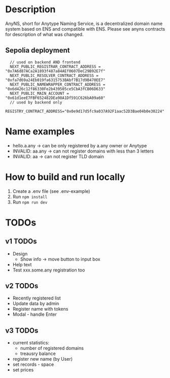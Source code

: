 # Description

AnyNS, short for Anytype Naming Service, is a decentralized domain name system based on ENS and compatible with ENS.
Please see anyns contracts for description of what was changed.

## Sepolia deployment

```
  // used on backend AND frontend
  NEXT_PUBLIC_REGISTRAR_CONTRACT_ADDRESS = "0x7A6d87ACa2A1893f487a84AEf0607DeC29B92E7f"
  NEXT_PUBLIC_RESOLVER_CONTRACT_ADDRESS = "0xfa7d69a24Eb019fa6315753BAbf7B17d9B470EE7"
  NEXT_PUBLIC_NAMEWRAPPER_CONTRACT_ADDRESS = "0x6d426c12f86330Fe2b439505ce5CbA3fCB06D633"
  NEXT_PUBLIC_MAIN_ACCOUNT = "0x61d1eeE7FBF652482DEa98A1Df591C626bA09a60"
  // used by backend only
  REGISTRY_CONTRACT_ADDRESS="0x0e9d17d5fc9a037A92F1aac52D3Bae04b0e30224"
```

# Name examples

- hello.a.any -> can be only registered by a.any owner or Anytype
- INVALID: aa.any -> can not register domains with less than 3 letters
- INVALID: aa -> can not register TLD domain

# How to build and run locally

1. Create a .env file (see .env-example)
2. Run `npm install`
3. Run `npm run dev`

# TODOs

## v1 TODOs

- Design
  - Show info -> move button to input box
- Help text
- Test xxx.some.any registration too

## v2 TODOs

- Recently registered list
- Update data by admin
- Register name with tokens
- Modal - handle Enter

## v3 TODOs

- current statistics:
  - number of registered domains
  - treausry balance
- register new name (by User)
- set records - space
- set prices

